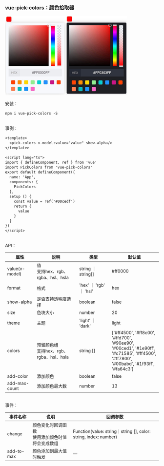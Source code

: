 ### [vue-pick-colors：颜色拾取器](https://github.com/qiuzongyuan/vue-pick-colors)

<div style="display: flex">
    <img src="./images/effect-light.png" style="width:200px;" />
    <img src="./images/effect-dark.png" style="width:200px;" />
</div>
<br/>
安装：

```
npm i vue-pick-colors -S
```
<br/>
事例：

```vue
<template>
  <pick-colors v-model:value="value" show-alpha/>
</template>

<script lang="ts">
import { defineComponent, ref } from 'vue'
import PickColors from 'vue-pick-colors'
export default defineComponent({
  name: 'App',
  components: {
    PickColors
  },
  setup () {
    const value = ref('#00cedf')
    return {
      value
    }
  }
})
</script>
```
<br/>
API：

| 属性           | 说明                                       | 类型                | 默认值                                                                                                                                           |
| -------------- | ------------------------------------------ |-------------------|-----------------------------------------------------------------------------------------------------------------------------------------------|
| value(v-model) | 值<br>支持hex、rgb、rgba、hsl、hsla      | string ｜ string[] | #ff0000                                                                                                                                       |
| format         | 格式                                       | 'hex' ｜ 'rgb' ｜ 'hsl'   | hex                                                                                                                                           |
| show-alpha     | 是否支持透明度选择                         | boolean           | false                                                                                                                                         |
| size           | 色块大小                                   | number            | 20                                                                                                                                            |
| theme          | 主题                                       | 'light' ｜ 'dark'      | light                                                                                                                                         |
| colors         | 预留颜色组<br>支持hex、rgb、rgba、hsl、hsla | string []         | ['#ff4500', '#ff8c00', '#ffd700',<br>'#90ee90', '#00ced1', '#1e90ff',<br>'#c71585', '#ff4500', '#ff7800',<br>'#00babd', '#1f93ff', '#fa64c3'] |
| add-color      | 添加颜色                                   | boolean           | false                                                                                                                                         |
| add-max-count  | 添加颜色最大数                             | number            | 13                                                                                                                                            |


<br/>
事件：

| 事件名称       | 说明                          | 回调参数                                                            |
|------------|-----------------------------|-----------------------------------------------------------------|
| change     | 颜色变化时回调函数<br>使用添加颜色时值将会变成数组 | Function(value: string｜string [], color: string, index: number) |
| add-to-max | 颜色添加到最大值时触发                 | —                                                               |
